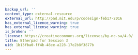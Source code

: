 ```yaml
---
backup_url: ''
content_type: external-resource
external_url: http://pad.mit.edu/p/codesign-feb17-2016
has_external_licence_warning: true
has_external_license_warning: true
is_broken: ''
license: https://creativecommons.org/licenses/by-nc-sa/4.0/
title: Etherpad for Session 3
uid: 1b13fba0-ff4b-48ee-a228-17e2b8f3877b
---
```


